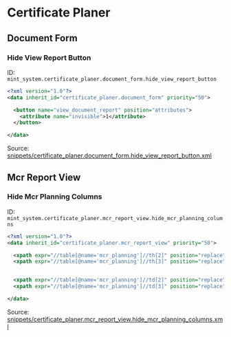 # Certificate Planer
## Document Form  
### Hide View Report Button  
ID: `mint_system.certificate_planer.document_form.hide_view_report_button`  
```xml
<?xml version="1.0"?>
<data inherit_id="certificate_planer.document_form" priority="50">

  <button name="view_document_report" position="attributes">
    <attribute name="invisible">1</attribute>
  </button>

</data>

```
Source: [snippets/certificate_planer.document_form.hide_view_report_button.xml](https://github.com/Mint-System/Odoo-Build/tree/14.0/snippets/certificate_planer.document_form.hide_view_report_button.xml)

## Mcr Report View  
### Hide Mcr Planning Columns  
ID: `mint_system.certificate_planer.mcr_report_view.hide_mcr_planning_columns`  
```xml
<?xml version="1.0"?>
<data inherit_id="certificate_planer.mcr_report_view" priority="50">

  <xpath expr="//table[@name='mcr_planning']//th[2]" position="replace" />
  <xpath expr="//table[@name='mcr_planning']//th[3]" position="replace" />


  <xpath expr="//table[@name='mcr_planning']//td[2]" position="replace" />
  <xpath expr="//table[@name='mcr_planning']//td[3]" position="replace" />

</data>

```
Source: [snippets/certificate_planer.mcr_report_view.hide_mcr_planning_columns.xml](https://github.com/Mint-System/Odoo-Build/tree/14.0/snippets/certificate_planer.mcr_report_view.hide_mcr_planning_columns.xml)

